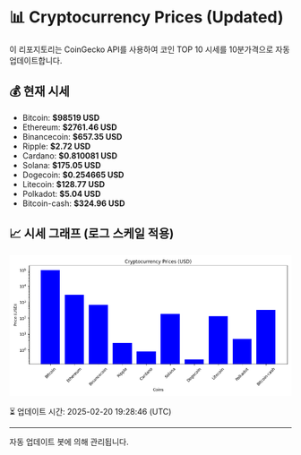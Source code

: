 
# 📊 Cryptocurrency Prices (Updated)

이 리포지토리는 CoinGecko API를 사용하여 코인 TOP 10 시세를 10분가격으로 자동 업데이트합니다.

## 💰 현재 시세
- Bitcoin: **$98519 USD**
- Ethereum: **$2761.46 USD**
- Binancecoin: **$657.35 USD**
- Ripple: **$2.72 USD**
- Cardano: **$0.810081 USD**
- Solana: **$175.05 USD**
- Dogecoin: **$0.254665 USD**
- Litecoin: **$128.77 USD**
- Polkadot: **$5.04 USD**
- Bitcoin-cash: **$324.96 USD**

## 📈 시세 그래프 (로그 스케일 적용)
![Crypto Prices](crypto_prices.png)

⏳ 업데이트 시간: 2025-02-20 19:28:46 (UTC)

---
자동 업데이트 봇에 의해 관리됩니다.
